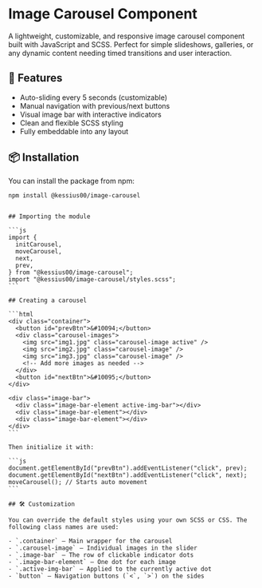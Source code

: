 # Image Carousel Component

A lightweight, customizable, and responsive image carousel component built with JavaScript and SCSS. Perfect for simple slideshows, galleries, or any dynamic content needing timed transitions and user interaction.

## 🚀 Features

- Auto-sliding every 5 seconds (customizable)
- Manual navigation with previous/next buttons
- Visual image bar with interactive indicators
- Clean and flexible SCSS styling
- Fully embeddable into any layout

## 📦 Installation

You can install the package from npm:

```bash
npm install @kessius00/image-carousel
```

````

## Importing the module

```js
import {
  initCarousel,
  moveCarousel,
  next,
  prev,
} from "@kessius00/image-carousel";
import "@kessius00/image-carousel/styles.scss";
```

## Creating a carousel

```html
<div class="container">
  <button id="prevBtn">&#10094;</button>
  <div class="carousel-images">
    <img src="img1.jpg" class="carousel-image active" />
    <img src="img2.jpg" class="carousel-image" />
    <img src="img3.jpg" class="carousel-image" />
    <!-- Add more images as needed -->
  </div>
  <button id="nextBtn">&#10095;</button>
</div>

<div class="image-bar">
  <div class="image-bar-element active-img-bar"></div>
  <div class="image-bar-element"></div>
  <div class="image-bar-element"></div>
</div>
```

Then initialize it with:

```js
document.getElementById("prevBtn").addEventListener("click", prev);
document.getElementById("nextBtn").addEventListener("click", next);
moveCarousel(); // Starts auto movement
```

## 🛠 Customization

You can override the default styles using your own SCSS or CSS. The following class names are used:

- `.container` — Main wrapper for the carousel
- `.carousel-image` — Individual images in the slider
- `.image-bar` — The row of clickable indicator dots
- `.image-bar-element` — One dot for each image
- `.active-img-bar` — Applied to the currently active dot
- `button` — Navigation buttons (`<`, `>`) on the sides
````
